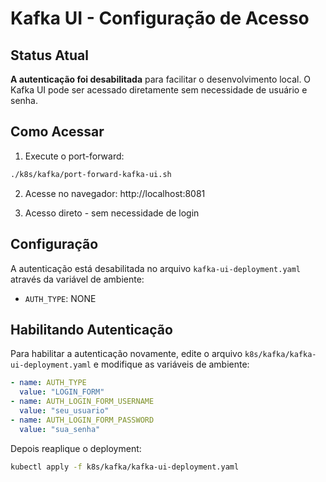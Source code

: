 # Kafka UI - Configuração de Acesso

## Status Atual

**A autenticação foi desabilitada** para facilitar o desenvolvimento local. O Kafka UI pode ser acessado diretamente sem necessidade de usuário e senha.

## Como Acessar

1. Execute o port-forward:
```bash
./k8s/kafka/port-forward-kafka-ui.sh
```

2. Acesse no navegador: http://localhost:8081

3. Acesso direto - sem necessidade de login

## Configuração

A autenticação está desabilitada no arquivo `kafka-ui-deployment.yaml` através da variável de ambiente:

- `AUTH_TYPE`: NONE

## Habilitando Autenticação

Para habilitar a autenticação novamente, edite o arquivo `k8s/kafka/kafka-ui-deployment.yaml` e modifique as variáveis de ambiente:

```yaml
- name: AUTH_TYPE
  value: "LOGIN_FORM"
- name: AUTH_LOGIN_FORM_USERNAME
  value: "seu_usuario"
- name: AUTH_LOGIN_FORM_PASSWORD
  value: "sua_senha"
```

Depois reaplique o deployment:
```bash
kubectl apply -f k8s/kafka/kafka-ui-deployment.yaml
``` 